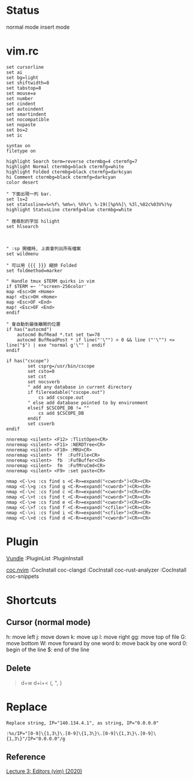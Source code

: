 # Status
normal mode
insert mode

# vim.rc
```
set cursorline
set ai
set bg=light
set shiftwidth=8
set tabstop=8
set mouse=a
set number
set cindent
set autoindent
set smartindent
set nocompatible
set nopaste
set bs=2
set ic

syntax on
filetype on

highlight Search term=reverse ctermbg=4 ctermfg=7
highlight Normal ctermbg=black ctermfg=white
highlight Folded ctermbg=black ctermfg=darkcyan
hi Comment ctermbg=black ctermfg=darkcyan
color desert

" 下面出現一列 bar.
set ls=2
set statusline=%<%f\ %m%=\ %h%r\ %-19([%p%%]\ %3l,%02c%03V%)%y
highlight StatusLine ctermfg=blue ctermbg=white

" 搜尋到的字加 hilight
set hlsearch



" :sp 開檔時, 上面會列出所有檔案
set wildmenu

" 可以用 {{{ }}} 縮排 Folded
set foldmethod=marker

" Handle tmux $TERM quirks in vim
if $TERM =~ '^screen-256color'
map <Esc>OH <Home>
map! <Esc>OH <Home>
map <Esc>OF <End>
map! <Esc>OF <End>
endif

" 會自動到最後離開的位置
if has("autocmd")
    autocmd BufRead *.txt set tw=78
    autocmd BufReadPost * if line("'\"") > 0 && line ("'\"") <= line("$") | exe "normal g'\"" | endif
endif

if has("cscope")
        set csprg=/usr/bin/cscope
        set csto=0
        set cst
        set nocsverb
        " add any database in current directory
        if filereadable("cscope.out")
            cs add cscope.out
        " else add database pointed to by environment
        elseif $CSCOPE_DB != ""
            cs add $CSCOPE_DB
        endif
        set csverb
endif

nnoremap <silent> <F12> :TlistOpen<CR>
nnoremap <silent> <F11> :NERDTree<CR>
nnoremap <silent> <F10> :MRU<CR>
nnoremap <silent>  ff  :FufFile<CR>
nnoremap <silent>  fb  :FufBuffer<CR>
nnoremap <silent>  fm  :FufMruCmd<CR>
nnoremap <silent> <F9> :set paste<CR>

nmap <C-\>s :cs find s <C-R>=expand("<cword>")<CR><CR>
nmap <C-\>g :cs find g <C-R>=expand("<cword>")<CR><CR>
nmap <C-\>c :cs find c <C-R>=expand("<cword>")<CR><CR>
nmap <C-\>t :cs find t <C-R>=expand("<cword>")<CR><CR>
nmap <C-\>e :cs find e <C-R>=expand("<cword>")<CR><CR>
nmap <C-\>f :cs find f <C-R>=expand("<cfile>")<CR><CR>
nmap <C-\>i :cs find i <C-R>=expand("<cfile>")<CR><CR>
nmap <C-\>d :cs find d <C-R>=expand("<cword>")<CR><CR>
```

# Plugin
[Vundle](https://github.com/VundleVim/Vundle.vim)
:PluginList
:PluginInstall

[coc.nvim](https://github.com/neoclide/coc.nvim)
:CocInstall coc-clangd
:CocInstall coc-rust-analyzer
:CocInstall coc-snippets
 
# Shortcuts
## Cursor (normal mode)
h: move left
j: move down
k: move up
l: move right
gg: move top of file
G: move bottom
W: move forward by one word
b: move back by one word
0: begin of the line
$: end of the line
    
## Delete
> d+w
d+i+$\lt$ (, ", }

# Replace

```
Replace string, IP="140.134.4.1", as string, IP="0.0.0.0"

:%s/IP="[0-9]\{1,3\}\.[0-9]\{1,3\}\.[0-9]\{1,3\}\.[0-9]\{1,3\}"/IP="0.0.0.0"/g
```

## Reference
[Lecture 3: Editors (vim) (2020)](https://www.youtube.com/watch?v=a6Q8Na575qc)


